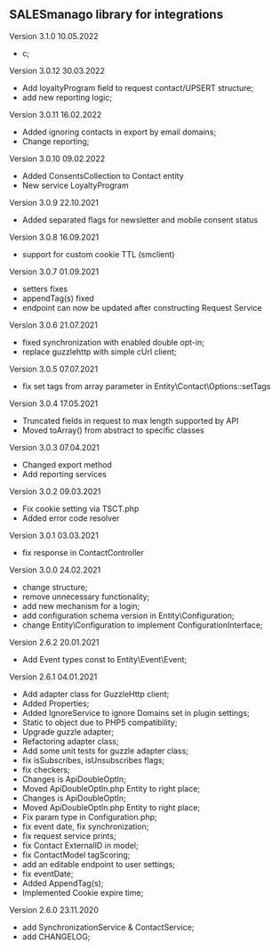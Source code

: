 SALESmanago library for integrations
------------------------------------
Version 3.1.0 10.05.2022
- c;

Version 3.0.12 30.03.2022
- Add loyaltyProgram field to request contact/UPSERT structure;
- add new reporting logic;

Version 3.0.11 16.02.2022
- Added ignoring contacts in export by email domains;
- Change reporting;

Version 3.0.10 09.02.2022
 - Added ConsentsCollection to Contact entity
 - New service LoyaltyProgram

Version 3.0.9 22.10.2021
 - Added separated flags for newsletter and mobile consent status

Version 3.0.8 16.09.2021
 - support for custom cookie TTL (smclient)

Version 3.0.7 01.09.2021
 - setters fixes
 - appendTag(s) fixed
 - endpoint can now be updated after constructing Request Service

Version 3.0.6 21.07.2021
 - fixed synchronization with enabled double opt-in;
 - replace guzzlehttp with simple cUrl client;

Version 3.0.5 07.07.2021
 - fix set tags from array parameter in Entity\Contact\Options::setTags

Version 3.0.4 17.05.2021
 - Truncated fields in request to max length supported by API
 - Moved toArray() from abstract to specific classes

Version 3.0.3 07.04.2021
 - Changed export method
 - Add reporting services

Version 3.0.2 09.03.2021
 - Fix cookie setting via TSCT.php
 - Added error code resolver

Version 3.0.1 03.03.2021
 - fix response in ContactController

Version 3.0.0 24.02.2021
 - change structure;
 - remove unnecessary functionality;
 - add new mechanism for a login;
 - add configuration schema version in Entity\Configuration;
 - change Entity\Configuration to implement ConfigurationInterface;

Version 2.6.2 20.01.2021
 - Add Event types const to Entity\Event\Event;

Version 2.6.1 04.01.2021
 - Add adapter class for GuzzleHttp client;
 - Added Properties;
 - Added IgnoreService to ignore Domains set in plugin settings;
 - Static to object due to PHP5 compatibility;
 - Upgrade guzzle adapter;
 - Refactoring adapter class;
 - Add some unit tests for guzzle adapter class;
 - fix isSubscribes, isUnsubscribes flags;
 - fix checkers;
 - Changes is ApiDoubleOptIn;
 - Moved ApiDoubleOptIn.php Entity to right place;
 - Changes is ApiDoubleOptIn;
 - Moved ApiDoubleOptIn.php Entity to right place;
 - Fix param type in Configuration.php;
 - fix event date, fix synchronization;
 - fix request service prints;
 - fix Contact ExternalID in model;
 - fix ContactModel tagScoring;
 - add an editable endpoint to user settings;
 - fix eventDate;
 - Added AppendTag(s);
 - Implemented Cookie expire time;

Version 2.6.0 23.11.2020
 - add SynchronizationService & ContactService;
 - add CHANGELOG;
